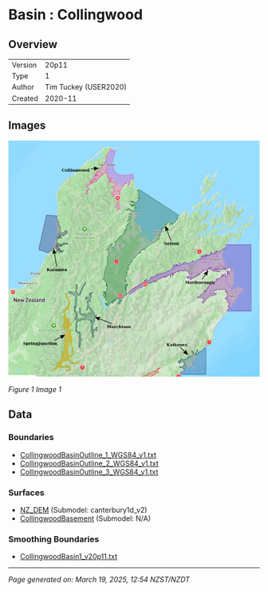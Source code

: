 # Basin : Collingwood

## Overview
|         |                     |
|---------|---------------------|
| Version | 20p11           |
| Type    | 1        |
| Author  | Tim Tuckey (USER2020)            |
| Created | 2020-11           |


## Images
![](../images/basins/SI_north.png)

*Figure 1 Image 1*


## Data
### Boundaries
- [CollingwoodBasinOutline_1_WGS84_v1.txt](../../velocity_modelling/Data/USER20_BASINS/CollingwoodBasinOutline_1_WGS84_v1.txt)
- [CollingwoodBasinOutline_2_WGS84_v1.txt](../../velocity_modelling/Data/USER20_BASINS/CollingwoodBasinOutline_2_WGS84_v1.txt)
- [CollingwoodBasinOutline_3_WGS84_v1.txt](../../velocity_modelling/Data/USER20_BASINS/CollingwoodBasinOutline_3_WGS84_v1.txt)

### Surfaces
- [NZ_DEM](../../velocity_modelling/Data/DEM/NZ_DEM_HD.in) (Submodel: canterbury1d_v2)
- [CollingwoodBasement](../../velocity_modelling/Data/USER20_BASINS/CollTakBasin_WGS84_500m_v11v11v2020.in) (Submodel: N/A)

### Smoothing Boundaries
- [CollingwoodBasin1_v20p11.txt](../../velocity_modelling/Data/Boundaries/Smoothing/CollingwoodBasin1_v20p11.txt)

---
*Page generated on: March 19, 2025, 12:54 NZST/NZDT*
